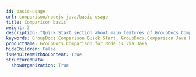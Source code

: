 ```yaml
---
id: basic-usage
url: comparison/nodejs-java/basic-usage
title: Comparison basic
weight: 3
description: "Quick Start section about main features of GroupDocs.Comparison API, describes how to compare documents with just couple lines of code."
keywords: GroupDocs.Comparison Quick Start, GroupDocs.Comparison Java Basic Usage, GroupDocs.Comparison Quick Start Java, GroupDocs.Comparison Get Started
productName: GroupDocs.Comparison for Node.js via Java
hideChildren: False
isMenuItemWithNoContent: True
structuredData:
  showOrganization: True
---
```

